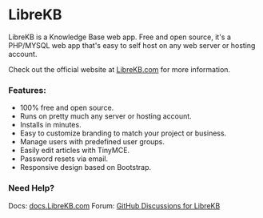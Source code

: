 # LibreKB
LibreKB is a Knowledge Base web app. Free and open source, it's a PHP/MYSQL web app that's easy to self host on any web server or hosting account.

Check out the official website at [LibreKB.com](https://librekb.com/) for more information.

### Features:

- 100% free and open source.
- Runs on pretty much any server or hosting account.
- Installs in minutes.
- Easy to customize branding to match your project or business.
- Manage users with predefined user groups.
- Easily edit articles with TinyMCE.
- Password resets via email.
- Responsive design based on Bootstrap.

### Need Help?

Docs: [docs.LibreKB.com](https://docs.librekb.com/)
Forum: [GitHub Discussions for LibreKB](https://github.com/michaelstaake/LibreKB/discussions)